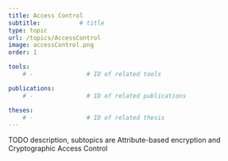 ```yaml
---
title: Access Control
subtitle:           # title
type: topic
url: /topics/AccessControl
image: accessControl.png
order: 1

tools:
    # -               # ID of related tools

publications:
    # -               # ID of related publications

theses:
    # -               # ID of related thesis
---
```


TODO description, subtopics are Attribute-based encryption and Cryptographic Access Control